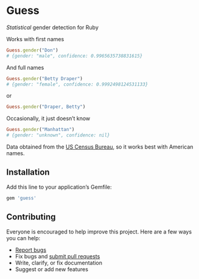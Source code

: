 # Guess

*Statistical* gender detection for Ruby

Works with first names

```ruby
Guess.gender("Don")
# {gender: "male", confidence: 0.9965635738831615}
```

And full names

```ruby
Guess.gender("Betty Draper")
# {gender: "female", confidence: 0.9992498124531133}
```

or

```ruby
Guess.gender("Draper, Betty")
```

Occasionally, it just doesn’t know

```ruby
Guess.gender("Manhattan")
# {gender: "unknown", confidence: nil}
```

Data obtained from the [US Census Bureau](http://www.census.gov/genealogy/www/data/1990surnames/names_files.html), so it works best with American names.

## Installation

Add this line to your application’s Gemfile:

```ruby
gem 'guess'
```

## Contributing

Everyone is encouraged to help improve this project. Here are a few ways you can help:

- [Report bugs](https://github.com/ankane/guess/issues)
- Fix bugs and [submit pull requests](https://github.com/ankane/guess/pulls)
- Write, clarify, or fix documentation
- Suggest or add new features
